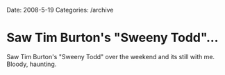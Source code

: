 Date: 2008-5-19
Categories: /archive

# Saw Tim Burton's "Sweeny Todd"...

Saw Tim Burton's "Sweeny Todd" over the weekend and its still with me. Bloody, haunting.
